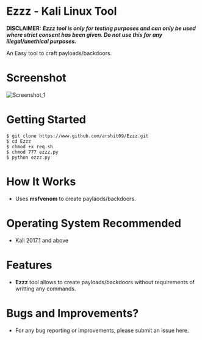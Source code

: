 # Ezzz - Kali Linux Tool

**DISCLAIMER:** ***Ezzz tool is only for testing purposes and can only be used where strict consent has been given. Do not use this for any illegal/unethical purposes.***

An Easy tool to craft payloads/backdoors.

# Screenshot
![Screenshot_1](https://raw.githubusercontent.com/arshit09/Ezzz/master/screenshot_1.jpg "SS")

# Getting Started
```
$ git clone https://www.github.com/arshit09/Ezzz.git
$ cd Ezzz
$ chmod +x req.sh
$ chmod 777 ezzz.py
$ python ezzz.py
  ```

# How It Works
- Uses **msfvenom** to create paylaods/backdoors.

# Operating System Recommended
- Kali 2017.1 and above

# Features
- **Ezzz** tool allows to create payloads/backdoors without requirements of writting any commands.

# Bugs and Improvements?
- For any bug reporting or improvements, please submit an issue here.
